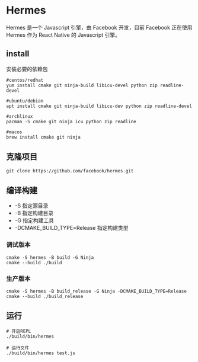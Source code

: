 # Hermes

Hermes 是一个 Javascript 引擎，由 Facebook 开发，目前 Facebook 正在使用 Hermes 作为 React Native 的 Javascript 引擎。

## install

安装必要的依赖包

```shell
#centos/redhat
yum install cmake git ninja-build libicu-devel python zip readline-devel

#ubuntu/debian
apt install cmake git ninja-build libicu-dev python zip readline-devel

#archlinux
pacman -S cmake git ninja icu python zip readline

#macos
brew install cmake git ninja
```

## 克隆项目

```shell
git clone https://github.com/facebook/hermes.git
```

## 编译构建

- -S 指定源目录
- -B 指定构建目录
- -G 指定构建工具
- -DCMAKE_BUILD_TYPE=Release 指定构建类型

### 调试版本

```shell
cmake -S hermes -B build -G Ninja
cmake --build ./build
```

### 生产版本

```shell
cmake -S hermes -B build_release -G Ninja -DCMAKE_BUILD_TYPE=Release
cmake --build ./build_release
```

## 运行

```shell
# 开启REPL
./build/bin/hermes

# 运行文件
./build/bin/hermes test.js
```

